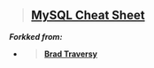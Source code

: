 > 
> 
>  ## [MySQL Cheat Sheet](https://gist.github.com/29Kumait/a1581354c4db3cd05a50b9433dbc9b18)
>
***Forkked from:***

  - >   **[Brad Traversy](https://github.com/bradtraversy)**
